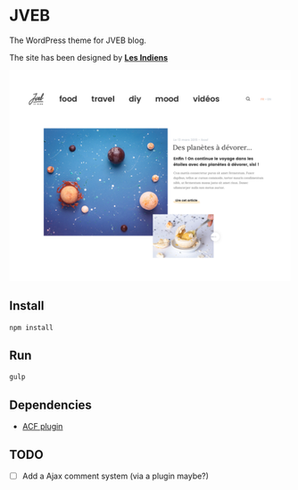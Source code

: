 # JVEB

The WordPress theme for JVEB blog.

The site has been designed by [__Les Indiens__](http://lesindiens.fr/)

![Screenshot](screenshot.png)

## Install

```bash
npm install
```

## Run

```bash
gulp
```

## Dependencies

- [ACF plugin](https://www.advancedcustomfields.com/)

## TODO

- [ ] Add a Ajax comment system (via a plugin maybe?)
